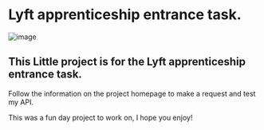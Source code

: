 # Lyft apprenticeship entrance task.

![image](https://user-images.githubusercontent.com/50976344/122619367-2959bd80-d045-11eb-83d0-3a0110c4cd67.png)

## This Little project is for the Lyft apprenticeship entrance task.
Follow the information on the project homepage to make a request and test my API.

This was a fun day project to work on, I hope you enjoy!
